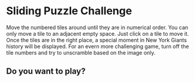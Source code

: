 # Sliding Puzzle Challenge

Move the numbered tiles around until they are in numerical order. You can only move a tile to an adjacent empty space. Just click on a tile to move it. Once the tiles are in the right place, a special moment in New York Giants history will be displayed. For an evern more challenging game, turn off the tile numbers and try to unscramble based on the image only.

## Do you want to play?
